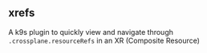 ## xrefs

A k9s plugin to quickly view and navigate through `.crossplane.resourceRefs` in an XR (Composite Resource)

